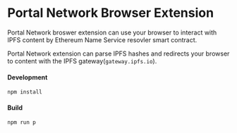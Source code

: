 # Portal Network Browser Extension

Portal Network broswer extension can use your browser to interact with IPFS content by Ethereum Name Service resovler smart contract.
  
Portal Network extension can parse IPFS hashes and redirects your browser to content with the IPFS gateway(`gateway.ipfs.io`).

#### Development 
```
npm install
```

#### Build
```
npm run p
```
